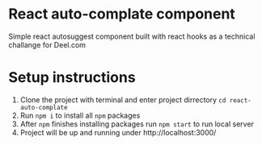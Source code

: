 # React auto-complate component
Simple react autosuggest component built with react hooks as a technical challange for Deel.com

# Setup instructions

1. Clone the project with terminal and enter project dirrectory `cd react-auto-complate`
2. Run `npm i` to install all `npm` packages
3. After `npm` finishes installing packages run `npm start` to run local server
4. Project will be up and running under http://localhost:3000/
